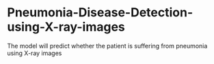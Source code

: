 # Pneumonia-Disease-Detection-using-X-ray-images
The model will predict whether the patient is suffering from pneumonia using X-ray images
